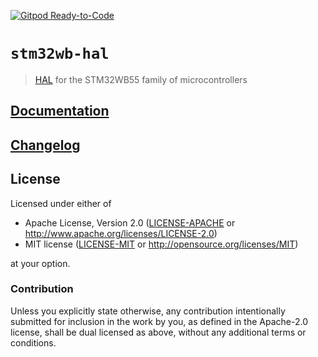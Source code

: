[![Gitpod Ready-to-Code](https://img.shields.io/badge/Gitpod-Ready--to--Code-blue?logo=gitpod)](https://gitpod.io/#https://github.com/eupn/stm32wb-hal) 

# `stm32wb-hal`

> [HAL] for the STM32WB55 family of microcontrollers

[HAL]: https://crates.io/crates/embedded-hal

## [Documentation](https://docs.rs/stm32wb-hal/latest/stm32wb_hal/)

## [Changelog](https://github.com/eupn/stm32wb-hal/blob/master/CHANGELOG.md)

## License

Licensed under either of

- Apache License, Version 2.0 ([LICENSE-APACHE](LICENSE-APACHE) or
  http://www.apache.org/licenses/LICENSE-2.0)
- MIT license ([LICENSE-MIT](LICENSE-MIT) or http://opensource.org/licenses/MIT)

at your option.

### Contribution

Unless you explicitly state otherwise, any contribution intentionally submitted
for inclusion in the work by you, as defined in the Apache-2.0 license, shall be
dual licensed as above, without any additional terms or conditions.
